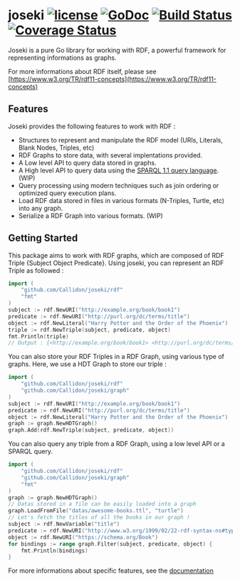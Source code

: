 # joseki [![license](https://img.shields.io/github/license/mashape/apistatus.svg?maxAge=2592000)]() [![GoDoc](https://godoc.org/github.com/Callidon/joseki/rdf?status.svg)](https://godoc.org/github.com/Callidon/joseki/) [![Build Status](https://travis-ci.org/Callidon/joseki.svg?branch=master)](https://travis-ci.org/Callidon/joseki) [![Coverage Status](https://coveralls.io/repos/github/Callidon/joseki/badge.svg?branch=master&dummy=false)](https://coveralls.io/github/Callidon/joseki?branch=master)

Joseki is a pure Go library for working with RDF, a powerful framework for representing informations as graphs.

For more informations about RDF itself, please see [https://www.w3.org/TR/rdf11-concepts](https://www.w3.org/TR/rdf11-concepts)

## Features
Joseki provides the following features to work with RDF :
* Structures to represent and manipulate the RDF model (URIs, Literals, Blank Nodes, Triples, etc)
* RDF Graphs to store data, with several implentations provided.
* A Low level API to query data stored in graphs.
* A High level API to query data using the [SPARQL 1.1 query language](https://www.w3.org/TR/sparql11-overview/). (WIP)
* Query processing using modern techniques such as join ordering or optimized query execution plans.
* Load RDF data stored in files in various formats (N-Triples, Turtle, etc) into any graph.
* Serialize a RDF Graph into various formats. (WIP)

## Getting Started
This package aims to work with RDF graphs, which are composed of RDF Triple {Subject Object Predicate}.
Using joseki, you can represent an RDF Triple as followed :
```go
import (
    "github.com/Callidon/joseki/rdf"
    "fmt"
)
subject := rdf.NewURI("http://example.org/book/book1")
predicate := rdf.NewURI("http://purl.org/dc/terms/title")
object := rdf.NewLiteral("Harry Potter and the Order of the Phoenix")
triple := rdf.NewTriple(subject, predicate, object)
fmt.Println(triple)
// Output : {<http://example.org/book/book1> <http://purl.org/dc/terms/title> "Harry Potter and the Order of the Phoenix"}
```
You can also store your RDF Triples in a RDF Graph, using various type of graphs.
Here, we use a HDT Graph to store our triple :
```go
import (
    "github.com/Callidon/joseki/rdf"
    "github.com/Callidon/joseki/graph"
)
subject := rdf.NewURI("http://example.org/book/book1")
predicate := rdf.NewURI("http://purl.org/dc/terms/title")
object := rdf.NewLiteral("Harry Potter and the Order of the Phoenix")
graph := graph.NewHDTGraph()
graph.Add(rdf.NewTriple(subject, predicate, object))
```
You can also query any triple from a RDF Graph, using a low level API or a SPARQL query.
```go
import (
    "github.com/Callidon/joseki/rdf"
    "github.com/Callidon/joseki/graph"
    "fmt"
)
graph := graph.NewHDTGraph()
// Datas stored in a file can be easily loaded into a graph
graph.LoadFromFile("datas/awesome-books.ttl", "turtle")
// Let's fetch the titles of all the books in our graph !
subject := rdf.NewVariable("title")
predicate := rdf.NewURI("http://www.w3.org/1999/02/22-rdf-syntax-ns#type")
object := rdf.NewURI("https://schema.org/Book")
for bindings := range graph.Filter(subject, predicate, object) {
    fmt.Println(bindings)
}
 ```
For more informations about specific features, see the [documentation](https://godoc.org/github.com/Callidon/joseki/)
